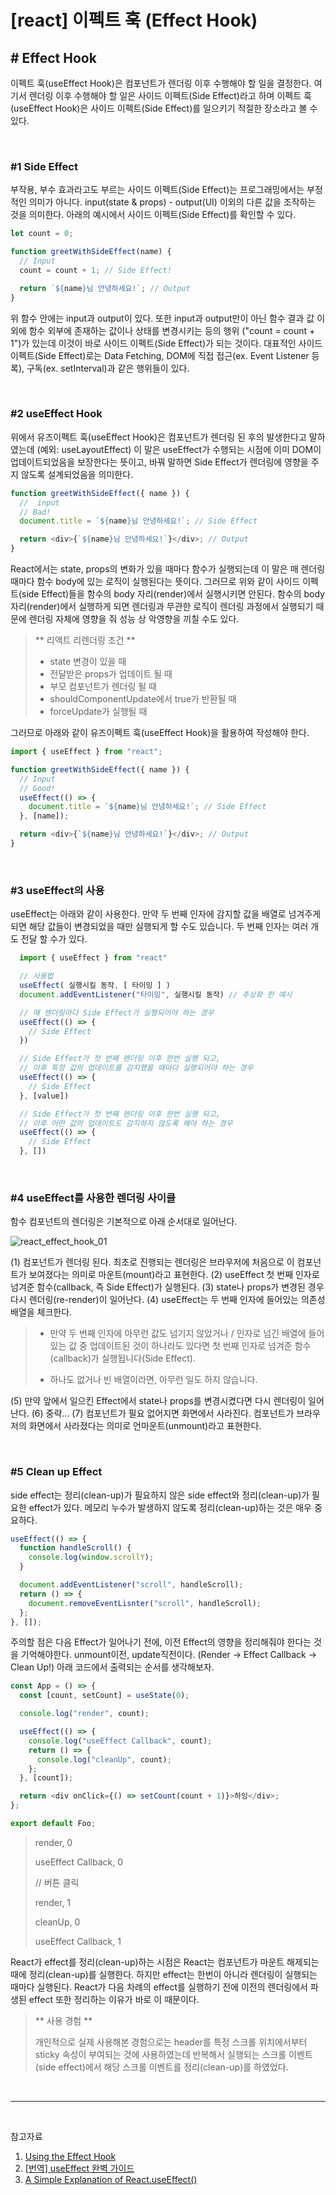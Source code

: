# [react] 이펙트 훅 (Effect Hook)

## # Effect Hook

이펙트 훅(useEffect Hook)은 컴포넌트가 렌더링 이후 수행해야 할 일을 결정한다.
여기서 렌더링 이후 수행해야 할 일은 사이드 이펙트(Side Effect)라고 하며
이펙트 훅(useEffect Hook)은 사이드 이펙트(Side Effect)를 일으키기 적절한 장소라고 볼 수 있다.

<br>

### #1 Side Effect

부작용, 부수 효과라고도 부르는 사이드 이펙트(Side Effect)는 프로그래밍에서는 부정적인 의미가 아니다. input(state & props) - output(UI) 이외의 다른 값을 조작하는 것을 의미한다. 아래의 예시에서 사이드 이펙트(Side Effect)를 확인할 수 있다.

```javascript
let count = 0;

function greetWithSideEffect(name) {
  // Input
  count = count + 1; // Side Effect!

  return `${name}님 안녕하세요!`; // Output
}
```

위 함수 안에는 input과 output이 있다. 또한 input과 output만이 아닌 함수 결과 값 이외에 함수 외부에 존재하는 값이나 상태를 변경시키는 등의 행위 ("count = count + 1")가 있는데 이것이 바로 사이드 이펙트(Side Effect)가 되는 것이다.
대표적인 사이드 이펙트(Side Effect)로는 Data Fetching, DOM에 직접 접근(ex. Event Listener 등록), 구독(ex. setInterval)과 같은 행위들이 있다.

<br>

### #2 useEffect Hook

위에서 유즈이펙트 훅(useEffect Hook)은 컴포넌트가 렌더링 된 후의 발생한다고 말하였는데
(예외: useLayoutEffect) 이 말은 useEffect가 수행되는 시점에 이미 DOM이 업데이트되었음을 보장한다는 뜻이고, 바꿔 말하면 Side Effect가 렌더링에 영향을 주지 않도록 설계되었음을 의미한다.

```javascript
function greetWithSideEffect({ name }) {
  //  input
  // Bad!
  document.title = `${name}님 안녕하세요!`; // Side Effect

  return <div>{`${name}님 안녕하세요!`}</div>; // Output
}
```

React에서는 state, props의 변화가 있을 때마다 함수가 실행되는데 이 말은 매 렌더링 때마다 함수 body에 있는 로직이 실행된다는 뜻이다. 그러므로 위와 같이 사이드 이펙트(side Effect)들을 함수의 body 자리(render)에서 실행시키면 안된다. 함수의 body 자리(render)에서 실행하게 되면 렌더링과 무관한 로직이 렌더링 과정에서 실행되기 때문에 렌더링 자체에 영향을 줘 성능 상 악영향을 끼칠 수도 있다.

> ** 리액트 리렌더링 조건 **
>
> - state 변경이 있을 때
> - 전달받은 props가 업데이트 될 때
> - 부모 컴포넌트가 렌더링 될 때
> - shouldComponentUpdate에서 true가 반환될 때
> - forceUpdate가 실행될 때

그러므로 아래와 같이 유즈이펙트 훅(useEffect Hook)을 활용하여 작성해야 한다.

```javascript
import { useEffect } from "react";

function greetWithSideEffect({ name }) {
  // Input
  // Good!
  useEffect(() => {
    document.title = `${name}님 안녕하세요!`; // Side Effect
  }, [name]);

  return <div>{`${name}님 안녕하세요!`}</div>; // Output
}
```

<br>

### #3 useEffect의 사용

useEffect는 아래와 같이 사용한다.
만약 두 번째 인자에 감지할 값을 배열로 넘겨주게 되면 해당 값들이 변경되었을 때만
실행되게 할 수도 있습니다. 두 번째 인자는 여러 개도 전달 할 수가 있다.

```javascript
  import { useEffect } from "react"

  // 사용법
  useEffect( 실행시킬 동작, [ 타이밍 ] )
  document.addEventListener("타이밍", 실행시킬 동작) // 추상화 한 예시

  // 매 렌더링마다 Side Effect가 실행되어야 하는 경우
  useEffect(() => {
    // Side Effect
  })

  // Side Effect가 첫 번째 렌더링 이후 한번 실행 되고,
  // 이후 특정 값의 업데이트를 감지했을 때마다 실행되어야 하는 경우
  useEffect(() => {
    // Side Effect
  }, [value])

  // Side Effect가 첫 번째 렌더링 이후 한번 실행 되고,
  // 이후 어떤 값의 업데이트도 감지하지 않도록 해야 하는 경우
  useEffect(() => {
    // Side Effect
  }, [])
```

<br>

### #4 useEffect를 사용한 렌더링 사이클

함수 컴포넌트의 렌더링은 기본적으로 아래 순서대로 일어난다.

![react_effect_hook_01](https://github.com/Yu-jae-min/Basic-concept/assets/85284246/7d1cc1c5-b955-4e83-b74f-385dadec1f8b)

(1) 컴포넌트가 렌더링 된다. 최초로 진행되는 렌더링은 브라우저에 처음으로 이 컴포넌트가 보여졌다는 의미로 마운트(mount)라고 표현한다.
(2) useEffect 첫 번째 인자로 넘겨준 함수(callback, 즉 Side Effect)가 실행된다.
(3) state나 props가 변경된 경우 다시 렌더링(re-render)이 일어난다.
(4) useEffect는 두 번째 인자에 들어있는 의존성 배열을 체크한다.

> - 만약 두 번째 인자에 아무런 값도 넘기지 않았거나 / 인자로 넘긴 배열에 들어있는 값 중 업데이트된 것이 하나라도 있다면 첫 번째 인자로 넘겨준 함수(callback)가 실행됩니다(Side Effect).
>
> - 하나도 없거나 빈 배열이라면, 아무런 일도 하지 않습니다.

(5) 만약 앞에서 일으킨 Effect에서 state나 props를 변경시켰다면 다시 렌더링이 일어난다.
(6) 중략...
(7) 컴포넌트가 필요 없어지면 화면에서 사라진다. 컴포넌트가 브라우저의 화면에서 사라졌다는 의미로 언마운트(unmount)라고 표현한다.

<br>

### #5 Clean up Effect

side effect는 정리(clean-up)가 필요하지 않은 side effect와 정리(clean-up)가 필요한 effect가 있다. 메모리 누수가 발생하지 않도록 정리(clean-up)하는 것은 매우 중요하다.

```javascript
useEffect(() => {
  function handleScroll() {
    console.log(window.scrollY);
  }

  document.addEventListener("scroll", handleScroll);
  return () => {
    document.removeEventLisnter("scroll", handleScroll);
  };
}, []);
```

주의할 점은 다음 Effect가 일어나기 전에, 이전 Effect의 영향을 정리해줘야 한다는 것을 기억해야한다. unmount이전, update직전이다. (Render → Effect Callback → Clean Up!)
아래 코드에서 출력되는 순서를 생각해보자.

```javascript
const App = () => {
  const [count, setCount] = useState(0);

  console.log("render", count);

  useEffect(() => {
    console.log("useEffect Callback", count);
    return () => {
      console.log("cleanUp", count);
    };
  }, [count]);

  return <div onClick={() => setCount(count + 1)}>하잉</div>;
};

export default Foo;
```

> render, 0
>
> useEffect Callback, 0
>
> // 버튼 클릭
>
> render, 1
>
> cleanUp, 0
>
> useEffect Callback, 1

React가 effect를 정리(clean-up)하는 시점은 React는 컴포넌트가 마운트 해제되는 때에 정리(clean-up)를 실행한다. 하지만 effect는 한번이 아니라 렌더링이 실행되는 때마다 실행된다. React가 다음 차례의 effect를 실행하기 전에 이전의 렌더링에서 파생된 effect 또한 정리하는 이유가 바로 이 때문이다.

> ** 사용 경험 **
>
> 개인적으로 실제 사용해본 경험으로는 header를 특정 스크롤 위치에서부터 sticky 속성이 부여되는 것에 사용하였는데 반복해서 실행되는 스크롤 이벤트(side effect)에서 해당 스크롤 이벤트를 정리(clean-up)를 하였었다.

<br>

---

<br>

참고자료

1. <a href="https://ko.reactjs.org/docs/hooks-effect.html" target='_blank'>Using the Effect Hook</a>
2. <a href="https://rinae.dev/posts/a-complete-guide-to-useeffect-ko" target='_blank'>[번역] useEffect 완벽 가이드</a>
3. <a href="https://dmitripavlutin.com/react-useeffect-explanation/" target='_blank'>A Simple Explanation of React.useEffect()</a>
